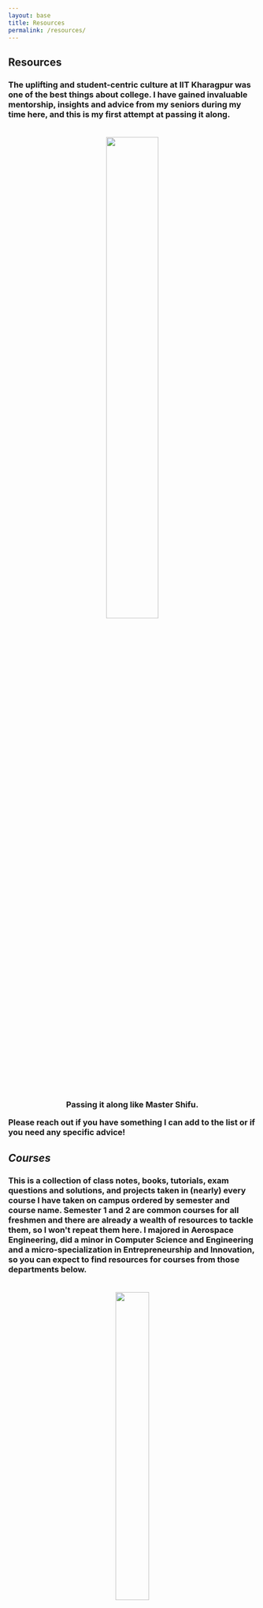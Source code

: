 ```yaml
---
layout: base
title: Resources
permalink: /resources/
---
```


<h2>Resources</h2>
<h3>
The uplifting and student-centric culture at IIT Kharagpur was one of the best things about college. I have gained invaluable mentorship, insights and advice from my seniors during my time here, and this is my first attempt at passing it along.
<br><br>
<center><figure>
    <img src="https://media.tenor.com/8oGXB2bxoLkAAAAC/ticket-pass-across-table.gif" width="50%" height="50%">
    <figcaption>Passing it along like Master Shifu.</figcaption>
</figure></center>
Please reach out if you have something I can add to the list or if you need any specific advice!
</h3>

<h2><i>Courses</i></h2>
<h3>
This is a collection of class notes, books, tutorials, exam questions and solutions, and projects taken in (nearly) every course I have taken on campus ordered by semester and course name. Semester 1 and 2 are common courses for all freshmen and there are already a wealth of resources to tackle them, so I won't repeat them here. I majored in Aerospace Engineering, did a minor in Computer Science and Engineering and a micro-specialization in Entrepreneurship and Innovation, so you can expect to find resources for courses from those departments below.
<br><br>
<center><figure>
    <img src="https://media.tenor.com/KMC3ETJ-aEYAAAAS/shark-tale-lenny.gif" width="40%" height="40%">
    <figcaption>Take all the help you can get!</figcaption>
</figure></center>
<ul>
<li><a href = "https://drive.google.com/drive/folders/1XR9fYQMbO_IlvOPaltKNUQIe1ZU_eDHa?usp=sharing" target="_blank">Semester 4</a></li>
<li><a href = "https://drive.google.com/drive/folders/1AO6bbwBe8cKjjnsUAzWsHGPtvb_0HB3b?usp=sharing" target="_blank">Semester 5</a></li>
<li><a href = "https://drive.google.com/drive/folders/1CcRrjbAL5akCXK9qoKlgWlDF_adcAw5-?usp=sharing" target="_blank">Semester 6</a></li>
<li><a href = "https://drive.google.com/drive/folders/1kMkzpTRFw2kN8cKKAmsLjhJs6TtIcAcD?usp=sharing" target="_blank">Semester 7</a></li>
<li><a href = "https://drive.google.com/drive/folders/1Gx9wgBrM95ZzkYWLzR430PYs3zJJ6eh2?usp=sharing" target="_blank">Semester 8</a></li>
<li><a href = "https://drive.google.com/drive/folders/1MQBCd2EwkWlOpvWKJTGtCTeydvQlDZcV?usp=sharing" target="_blank">Semester 9</a></li>
</ul>
</h3>

<h2><i>Internships and Placements</i></h2>
<h3>
These are the resources I used for consulting and product management roles during placements. While following this does not guarantee an internship or job offer, it's a good starting point in your job preparation journey. It's worth mentioning that there are many other profiles such as software, AI/ML, finance, trading and even core research and foreign training internship and full-time roles for which I have not added any resources.
However, I'd be happy to guide you to the right people for these profiles! <br><br>
<li><a href = "https://drive.google.com/drive/folders/1oXh5yXATaMAsZmYZzk39zn_-aNcnpeiC?usp=sharing" target="_blank">Consulting</a></li>
<li><a href = "https://drive.google.com/drive/folders/1eaoodqd0Q_dWFL4vLA5OkRBi4lOYQ_mF?usp=sharing" target="_blank">Product Management</a></li>
</h3>

<center><figure>
    <img src="https://media.tenor.com/lgaYj0OjrdMAAAAC/we-need-to-talk-talk-to-me.gif" width="40%" height="40%">
    <figcaption>What are you waiting for?</figcaption>
</figure></center>
